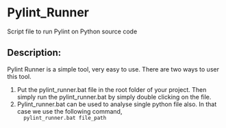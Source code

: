 # Pylint_Runner
Script file to run Pylint on Python source code


## Description:
Pylint Runner is a simple tool, very easy to use. There are two ways to user this tool.

<ol>
<li>Put the pylint_runner.bat file in the root folder of your project. Then simply run the pylint_runner.bat by simply double clicking on the file.</li>
<li>Pylint_runner.bat can be used to analyse single python file also. In that case we use the following command,
	<code>
  pylint_runner.bat file_path 
  </code>
  </li>
</ol>
